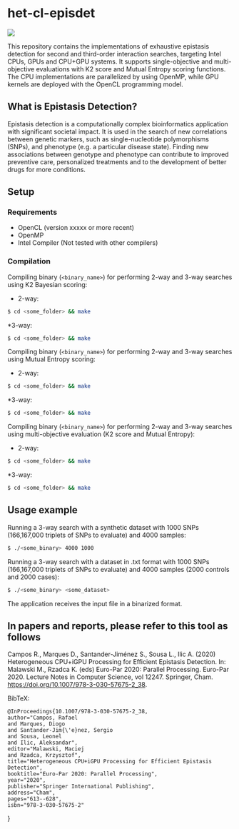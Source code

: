 # het-cl-episdet

<p>
  <a href="https://doi.org/10.1007/978-3-030-57675-2_38" alt="Publication">
    <img src="https://img.shields.io/badge/DOI-10.1007%2F978--3--030--57675--2--38-blue.svg"/></a>
    
</p>

This repository contains the implementations of exhaustive epistasis detection for second and third-order interaction searches, targeting Intel CPUs, GPUs and CPU+GPU systems. It supports single-objective and multi-objective evaluations with K2 score and Mutual Entropy scoring functions. The CPU implementations are parallelized by using OpenMP, while GPU kernels are deployed with the OpenCL programming model.

## What is Epistasis Detection?

Epistasis detection is a computationally complex bioinformatics application with significant societal impact. It is used in the search of new correlations between genetic markers, such as single-nucleotide polymorphisms (SNPs), and phenotype (e.g. a particular disease state).
Finding new associations between genotype and phenotype can contribute to improved preventive care, personalized treatments and to the development of better drugs for more conditions.

## Setup

### Requirements

* OpenCL (version xxxxx or more recent)
* OpenMP
* Intel Compiler (Not tested with other compilers)

### Compilation

Compiling binary (`<binary_name>`) for performing 2-way and 3-way searches using K2 Bayesian scoring:

* 2-way:
```bash
$ cd <some_folder> && make
```
*3-way:
```bash
$ cd <some_folder> && make
```

Compiling binary (`<binary_name>`) for performing 2-way and 3-way searches using Mutual Entropy scoring:

* 2-way:
```bash
$ cd <some_folder> && make
```
*3-way:
```bash
$ cd <some_folder> && make
```

Compiling binary (`<binary_name>`) for performing 2-way and 3-way searches using multi-objective evaluation (K2 score and Mutual Entropy):

* 2-way:
```bash
$ cd <some_folder> && make
```
*3-way:
```bash
$ cd <some_folder> && make
```

## Usage example

Running a 3-way search with a synthetic dataset with 1000 SNPs (166,167,000 triplets of SNPs to evaluate) and 4000 samples:

```bash
$ ./<some_binary> 4000 1000 
```

Running a 3-way search with a dataset in .txt format with 1000 SNPs (166,167,000 triplets of SNPs to evaluate) and 4000 samples (2000 controls and 2000 cases):

```bash
$ ./<some_binary> <some_dataset>
```
The application receives the input file in a binarized format. 

<!--
This example is expected to take slightly less than 2 minutes to execute and to achieve a performance of above 25 tera sets (triplets) of SNPs processed per second (scaled to sample size), when executed on a system with a GeForce 2070S GPU.
Higher performance can be achieved when processing more challenging datasets with more SNPs.

The construction of contingency tables, a phase of epistasis detection searching that counts of occurrences of the possible genotypes in cases and controls resulting from combining pairs/triplets of SNPs, represents the most computationaly complex portion of the application.
Thus, running the same example with Mutual Information instead of K2 Bayesian scoring is expected to achieve comparable performance.


Important parameters such as the number of SNPs per block (`BLOCK_SIZE`) and the number of CUDA streams used to process different rounds (`NUM_STREAMS`) can be changed by modifying the Makefile.
Depending on the dataset characteristics, specializing these parameters (e.g. using a larger block size when processing datasets with more SNPs) can have a significant influence on the performance achieved.

The Makefile is expecting the CUTLASS library to be inside the project root directory in a folder named `cutlass`.
If you installed the library in a different directory, you must modify the Makefile accordingly.

Notice that the application expects that the input dataset is in a particular binarized format.
You can download an example dataset with 4096 SNPs and 262144 samples from <a href="https://drive.google.com/file/d/1htjD1QCr5_LEPo3udQEJ-5XUX4TK65JM/view?usp=sharing">here</a>.
Due to the way data is processed using matrix operations, the number of bits per {SNP, allele} in the dataset files (\*.bin) representing cases or controls (stored in different files) must be a multiple of 1024 bits. In situations where the number of cases or controls is not a multiple of 1024, the input binary dataset is expected to be padded with zeros (i.e. unset bits). 
-->



## In papers and reports, please refer to this tool as follows

Campos R., Marques D., Santander-Jiménez S., Sousa L., Ilic A. (2020) Heterogeneous CPU+iGPU Processing for Efficient Epistasis Detection. In: Malawski M., Rzadca K. (eds) Euro-Par 2020: Parallel Processing. Euro-Par 2020. Lecture Notes in Computer Science, vol 12247. Springer, Cham. https://doi.org/10.1007/978-3-030-57675-2_38.

BibTeX:

    @InProceedings{10.1007/978-3-030-57675-2_38,
    author="Campos, Rafael
    and Marques, Diogo
    and Santander-Jim{\'e}nez, Sergio
    and Sousa, Leonel
    and Ilic, Aleksandar",
    editor="Malawski, Maciej
    and Rzadca, Krzysztof",
    title="Heterogeneous CPU+iGPU Processing for Efficient Epistasis Detection",
    booktitle="Euro-Par 2020: Parallel Processing",
    year="2020",
    publisher="Springer International Publishing",
    address="Cham",
    pages="613--628",
    isbn="978-3-030-57675-2"
}

<!--For additional readings in high-throughput epistasis detection, you can take a look at our IPDPS 2020 and JSSPP 2020 papers.-->


